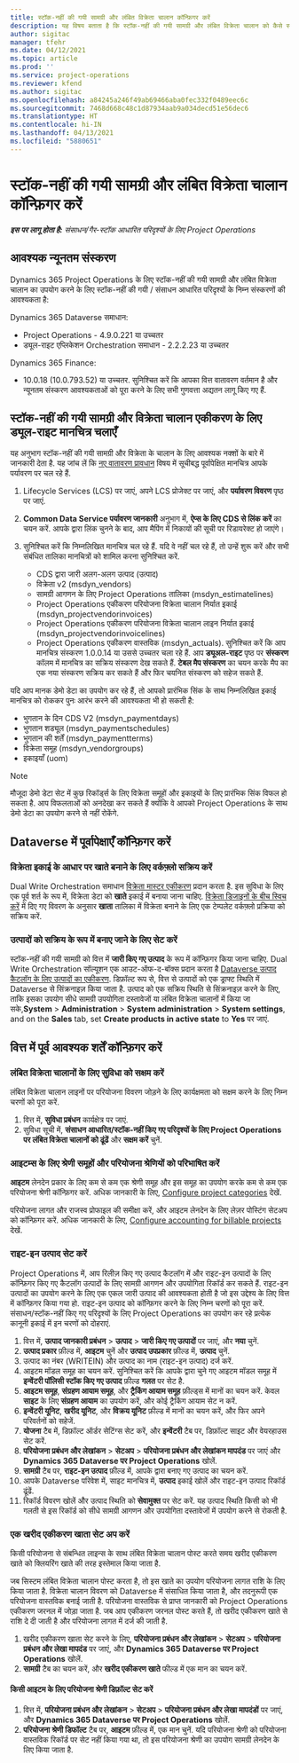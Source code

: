 ```yaml
---
title: स्टॉक-नहीं की गयी सामग्री और लंबित विक्रेता चालान कॉन्फ़िगर करें
description: यह विषय बताता है कि स्टॉक-नहीं की गयी सामग्री और लंबित विक्रेता चालान को कैसे सक्षम किया जाए.
author: sigitac
manager: tfehr
ms.date: 04/12/2021
ms.topic: article
ms.prod: ''
ms.service: project-operations
ms.reviewer: kfend
ms.author: sigitac
ms.openlocfilehash: a84245a246f49ab69466aba0fec332f0489eec6c
ms.sourcegitcommit: 7468d668c48c1d87934aab9a034decd51e56dec6
ms.translationtype: HT
ms.contentlocale: hi-IN
ms.lasthandoff: 04/13/2021
ms.locfileid: "5880651"
---
```

# <a name="configure-non-stocked-materials-and-pending-vendor-invoices"></a>स्टॉक-नहीं की गयी सामग्री और लंबित विक्रेता चालान कॉन्फ़िगर करें

_**इस पर लागू होता है:** संसाधन/गैर-स्टॉक आधारित परिदृश्यों के लिए Project Operations_

## <a name="minimum-version-requirement"></a>आवश्यक न्यूनतम संस्करण

Dynamics 365 Project Operations के लिए स्टॉक-नहीं की गयी सामग्री और लंबित विक्रेता चालान का उपयोग करने के लिए स्टॉक-नहीं की गयी / संसाधन आधारित परिदृश्यों के निम्न संस्करणों की आवश्यकता है:

Dynamics 365 Dataverse समाधान:

- Project Operations - 4.9.0.221 या उच्चतर
- ड्यूल-राइट एप्लिकेशन Orchestration समाधान - 2.2.2.23 या उच्चतर

Dynamics 365 Finance:
- 10.0.18 (10.0.793.52) या उच्चतर. सुनिश्चित करें कि आपका वित्त वातावरण वर्तमान है और न्यूनतम संस्करण आवश्यकताओं को पूरा करने के लिए सभी गुणवत्ता अद्यतन लागू किए गए हैं.

## <a name="run-dual-write-maps-for-non-stocked-materials-and-vendor-invoice-integration"></a>स्टॉक-नहीं की गयी सामग्री और विक्रेता चालान एकीकरण के लिए ड्यूल-राइट मानचित्र चलाएँ

यह अनुभाग स्टॉक-नहीं की गयी सामग्री और विक्रेता के चालान के लिए आवश्यक नक्शों के बारे में जानकारी देता है. यह जांच लें कि [नए वातावरण प्रावधान](../environment/resource-provision-new-environment.md#run-project-operations-dual-write-maps) विषय में सूचीबद्ध पूर्वापेक्षित मानचित्र आपके पर्यावरण पर चल रहे हैं.

1. Lifecycle Services (LCS) पर जाएं, अपने LCS प्रोजेक्ट पर जाएं, और **पर्यावरण विवरण** पृष्ठ पर जाएं.
2. **Common Data Service पर्यावरण जानकारी** अनुभाग में, **ऐप्स के लिए CDS से लिंक करें** का चयन करें. आपके द्वारा लिंक चुनने के बाद, आप मैपिंग में निकायों की सूची पर रिडायरेक्ट हो जाएंगे।
3. सुनिश्चित करें कि निम्नलिखित मानचित्र चल रहे हैं. यदि वे नहीं चल रहे हैं, तो उन्हें शुरू करें और सभी संबंधित तालिका मानचित्रों को शामिल करना सुनिश्चित करें.

    - CDS द्वारा जारी अलग-अलग उत्पाद (उत्पाद)
    - विक्रेता v2 (msdyn_vendors)
    - सामग्री आगणन के लिए Project Operations तालिका (msdyn_estimatelines)
    - Project Operations एकीकरण परियोजना विक्रेता चालान निर्यात इकाई (msdyn_projectvendorinvoices)
    - Project Operations एकीकरण परियोजना विक्रेता चालान लाइन निर्यात इकाई (msdyn_projectvendorinvoicelines)
    - Project Operations एकीकरण वास्तविक (msdyn_actuals). सुनिश्चित करें कि आप मानचित्र संस्करण 1.0.0.14 या उससे उच्चतर चला रहे हैं. आप **ड्यूअल-राइट** पृष्ठ पर **संस्करण** कॉलम में मानचित्र का सक्रिय संस्करण देख सकते हैं. **टेबल मैप संस्करण** का चयन करके मैप का एक नया संस्करण सक्रिय कर सकते हैं और फिर चयनित संस्करण को सहेज सकते हैं.

यदि आप मानक डेमो डेटा का उपयोग कर रहे हैं, तो आपको प्रारंभिक सिंक के साथ निम्नलिखित इकाई मानचित्र को रोककर पुनः आरंभ करने की आवश्यकता भी हो सकती है:
  - भुगतान के दिन CDS V2 (msdyn_paymentdays)
  - भुगतान शड्यूल (msdyn_paymentschedules)
  - भुगतान की शर्तें (msdyn_paymentterms)
  - विक्रेता समूह (msdyn_vendorgroups)
  - इकाइयाँ (uom)

> [!NOTE]
> मौजूदा डेमो डेटा सेट में कुछ रिकॉर्ड्स के लिए विक्रेता समूहों और इकाइयों के लिए प्रारंभिक सिंक विफल हो सकता है. आप विफलताओं को अनदेखा कर सकते हैं क्योंकि वे आपको Project Operations के साथ डेमो डेटा का उपयोग करने से नहीं रोकेंगे.

## <a name="configure-prerequisites-in-dataverse"></a>Dataverse में पूर्वापेक्षाएँ कॉन्फ़िगर करें

### <a name="activate-workflow-to-create-accounts-based-on-vendor-entity"></a>विक्रेता इकाई के आधार पर खाते बनाने के लिए वर्कफ़्लो सक्रिय करें

Dual Write Orchestration समाधान [विक्रेता मास्टर एकीकरण](https://docs.microsoft.com/dynamics365/fin-ops-core/dev-itpro/data-entities/dual-write/vendor-mapping) प्रदान करता है. इस सुविधा के लिए एक पूर्व शर्त के रूप में, विक्रेता डेटा को **खाते** इकाई में बनाया जाना चाहिए. [विक्रेता डिजाइनों के बीच स्विच करें](https://docs.microsoft.com/dynamics365/fin-ops-core/dev-itpro/data-entities/dual-write/vendor-switch#use-the-extended-vendor-design-for-vendors-of-the-organization-type) में दिए गए विवरण के अनुसार **खाता** तालिका में विक्रेता बनाने के लिए एक टेम्पलेट वर्कफ़्लो प्रक्रिया को सक्रिय करें.

### <a name="set-products-to-be-created-as-active"></a>उत्पादों को सक्रिय के रूप में बनाए जाने के लिए सेट करें

स्टॉक-नहीं की गयी सामग्री को वित्त में **जारी किए गए उत्पाद** के रूप में कॉन्फ़िगर किया जाना चाहिए. Dual Write Orchestration सॉल्यूशन एक आउट-ऑफ-द-बॉक्स प्रदान करता है [Dataverse उत्पाद कैटलॉग के लिए उत्पादों का एकीकरण](https://docs.microsoft.com/dynamics365/fin-ops-core/dev-itpro/data-entities/dual-write/product-mapping). डिफ़ॉल्ट रूप से, वित्त से उत्पादों को एक ड्राफ्ट स्थिति में Dataverse से सिंक्रनाइज़ किया जाता है. उत्पाद को एक सक्रिय स्थिति से सिंक्रनाइज़ करने के लिए, ताकि इसका उपयोग सीधे सामग्री उपयोगिता दस्तावेजों या लंबित विक्रेता चालानों में किया जा सके,**System**  > **Administration** >  **System administration** >  **System settings**, and on the **Sales** tab, set **Create products in active state** to **Yes** पर जाएं.

## <a name="configure-prerequisites-in-finance"></a>वित्त में पूर्व आवश्यक शर्तें कॉन्फ़िगर करें

### <a name="enable-the-feature-key-for-pending-vendor-invoices"></a>लंबित विक्रेता चालानों के लिए सुविधा को सक्षम करें

लंबित विक्रेता चालान लाइनों पर परियोजना विवरण जोड़ने के लिए कार्यक्षमता को सक्षम करने के लिए निम्न चरणों को पूरा करें.

1. वित्त में, **सुविधा प्रबंधन** कार्यक्षेत्र पर जाएं.
2. सुविधा सूची में, **संसाधन आधारित/स्टॉक-नहीं किए गए परिदृश्यों के लिए Project Operations पर लंबित विक्रेता चालानों को ढूंढें** और **सक्षम करें** चुनें.

### <a name="define-category-groups-and-project-categories-for-items"></a>आइटम्स के लिए श्रेणी समूहों और परियोजना श्रेणियों को परिभाषित करें

**आइटम** लेनदेन प्रकार के लिए कम से कम एक श्रेणी समूह और इस समूह का उपयोग करके कम से कम एक परियोजना श्रेणी कॉन्फ़िगर करें. अधिक जानकारी के लिए, [Configure project categories](../project-accounting/configure-project-categories.md#category-groups) देखें.

परियोजना लागत और राजस्व प्रोफाइल की समीक्षा करें, और आइटम लेनदेन के लिए लेज़र पोस्टिंग सेटअप को कॉन्फ़िगर करें. अधिक जानकारी के लिए, [Configure accounting for billable projects](../project-accounting/configure-accounting-billable-projects.md) देखें.

### <a name="set-up-a-write-in-product"></a>राइट-इन उत्पाद सेट करें

Project Operations में, आप रिलीज़ किए गए उत्पाद कैटलॉग में और राइट-इन उत्पादों के लिए कॉन्फ़िगर किए गए कैटलॉग उत्पादों के लिए सामग्री आगणन और उपयोगिता रिकॉर्ड कर सकते हैं. राइट-इन उत्पादों का उपयोग करने के लिए एक एकल जारी उत्पाद की आवश्यकता होती है जो इस उद्देश्य के लिए वित्त में कॉन्फ़िगर किया गया हो. राइट-इन उत्पाद को कॉन्फ़िगर करने के लिए निम्न चरणों को पूरा करें. संसाधन/स्टॉक-नहीं किए गए परिदृश्यों के लिए Project Operations का उपयोग कर रहे प्रत्येक कानूनी इकाई में इन चरणों को दोहराएं.

1. वित्त में, **उत्पाद जानकारी प्रबंधन** >  **उत्पाद** >  **जारी किए गए उत्पादों** पर जाएं, और **नया** चुनें.
2. **उत्पाद प्रकार** फ़ील्ड में, **आइटम** चुनें और **उत्पाद उपप्रकार** फ़ील्ड में, **उत्पाद** चुनें.
3. उत्पाद का नंबर (WRITEIN) और उत्पाद का नाम (राइट-इन उत्पाद) दर्ज करें.
4. आइटम मॉडल समूह का चयन करें. सुनिश्चित करें कि आपके द्वारा चुने गए आइटम मॉडल समूह में **इन्वेंटरी पॉलिसी स्टॉक किए गए उत्पाद** फ़ील्ड **गलत** पर सेट है.
5. **आइटम समूह**, **संग्रहण आयाम समूह**, और **ट्रैकिंग आयाम समूह** फ़ील्ड्स में मानों का चयन करें. केवल **साइट** के लिए **संग्रहण आयाम** का उपयोग करें, और कोई ट्रैकिंग आयाम सेट न करें.
6. **इन्वेंटरी यूनिट**, **खरीद यूनिट**, और **विक्रय यूनिट** फ़ील्ड में मानों का चयन करें, और फिर अपने परिवर्तनों को सहेजें.
7. **योजना** टैब में, डिफ़ॉल्ट ऑर्डर सेटिंग्स सेट करें, और **इन्वेंटरी** टैब पर, डिफ़ॉल्ट साइट और वेयरहाउस सेट करें.
8. **परियोजना प्रबंधन और लेखांकन** > **सेटअप** > **परियोजना प्रबंधन और लेखांकन मापदंड** पर जाएं और **Dynamics 365 Dataverse पर Project Operations** खोलें. 
9. **सामग्री**  टैब पर, **राइट-इन उत्पाद** फ़ील्ड में, आपके द्वारा बनाए गए उत्पाद का चयन करें.
10. आपके Dataverse परिवेश में, साइट मानचित्र में, **उत्पाद** इकाई खोलें और राइट-इन उत्पाद रिकॉर्ड ढूंढें. 
11. रिकॉर्ड विवरण खोलें और उत्पाद स्थिति को **सेवामुक्त** पर सेट करें. यह उत्पाद स्थिति किसी को भी गलती से इस रिकॉर्ड को सीधे सामग्री आगणन और उपयोगिता दस्तावेजों में उपयोग करने से रोकती है.

### <a name="set-up-a-procurement-integration-account"></a>एक खरीद एकीकरण खाता सेट अप करें

किसी परियोजना से संबन्धित लाइन्स के साथ लंबित विक्रेता चालान पोस्ट करते समय खरीद एकीकरण खाते को क्लियरिंग खाते की तरह इस्तेमाल किया जाता है.

जब सिस्टम लंबित विक्रेता चालान पोस्ट करता है, तो इस खाते का उपयोग परियोजना लागत राशि के लिए किया जाता है. विक्रेता चालान विवरण को Dataverse में संसाधित किया जाता है, और तदनुरूपी एक परियोजना वास्तविक बनाई जाती है. परियोजना वास्तविक से प्राप्त जानकारी को Project Operations एकीकरण जरनल में जोड़ा जाता है. जब आप एकीकरण जरनल पोस्ट करते हैं, तो खरीद एकीकरण खाते से राशि दे दी जाती है और परियोजना लागत में दर्ज की जाती है.

1. खरीद एकीकरण खाता सेट करने के लिए, **परियोजना प्रबंधन और लेखांकन** > **सेटअप** > **परियोजना प्रबंधन और लेखा मापदंड** पर जाएं, और **Dynamics 365 Dataverse पर Project Operations** खोलें. 
2. **सामग्री** टैब का चयन करें, और **खरीद एकीकरण खाते** फील्ड में एक मान का चयन करें.

#### <a name="set-up-project-category-defaults-for-an-item"></a>किसी आइटम के लिए परियोजना श्रेणी डिफ़ॉल्ट सेट करें

1. वित्त में, **परियोजना प्रबंधन और लेखांकन** > **सेटअप** > **परियोजना प्रबंधन और लेखा मापदंडों** पर जाएं, और **Dynamics 365 Dataverse पर Project Operations** खोलें. 
2. **परियोजना श्रेणी डिफॉल्ट** टैब पर, **आइटम**  फ़ील्ड में, एक मान चुनें. यदि परियोजना श्रेणी को परियोजना वास्तविक रिकॉर्ड पर सेट नहीं किया गया था, तो इस परियोजना श्रेणी का उपयोग सामग्री लेनदेन के लिए किया जाता है.
